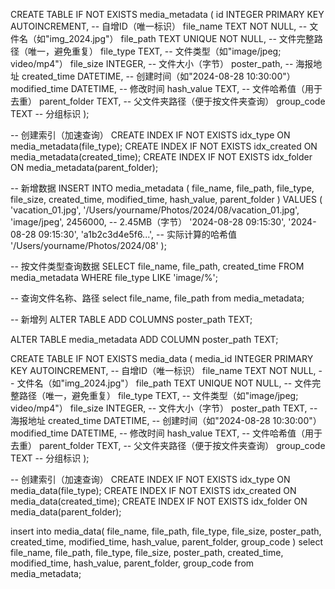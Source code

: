CREATE TABLE IF NOT EXISTS media_metadata (
    id INTEGER PRIMARY KEY AUTOINCREMENT,  -- 自增ID（唯一标识）
    file_name TEXT NOT NULL,               -- 文件名（如"img_2024.jpg"）
    file_path TEXT UNIQUE NOT NULL,        -- 文件完整路径（唯一，避免重复）
    file_type TEXT,                        -- 文件类型（如"image/jpeg; video/mp4"）
    file_size INTEGER,                     -- 文件大小（字节）
    poster_path,                           -- 海报地址
    created_time DATETIME,                 -- 创建时间（如"2024-08-28 10:30:00"）
    modified_time DATETIME,                -- 修改时间
    hash_value TEXT,                       -- 文件哈希值（用于去重）
    parent_folder TEXT,                    -- 父文件夹路径（便于按文件夹查询）
    group_code TEXT                        -- 分组标识
);

-- 创建索引（加速查询）
CREATE INDEX IF NOT EXISTS idx_type ON media_metadata(file_type);
CREATE INDEX IF NOT EXISTS idx_created ON media_metadata(created_time);
CREATE INDEX IF NOT EXISTS idx_folder ON media_metadata(parent_folder);

-- 新增数据
INSERT INTO media_metadata (
    file_name, file_path, file_type, file_size, 
    created_time, modified_time, hash_value, parent_folder
) VALUES (
    'vacation_01.jpg', 
    '/Users/yourname/Photos/2024/08/vacation_01.jpg', 
    'image/jpeg', 
    2456000,  -- 2.45MB（字节）
    '2024-08-28 09:15:30', 
    '2024-08-28 09:15:30', 
    'a1b2c3d4e5f6...',  -- 实际计算的哈希值
    '/Users/yourname/Photos/2024/08' 
);

-- 按文件类型查询数据
SELECT file_name, file_path, created_time 
FROM media_metadata 
WHERE file_type LIKE 'image/%';

-- 查询文件名称、路径
select file_name, file_path from media_metadata;

-- 新增列
ALTER TABLE ADD COLUMNS poster_path TEXT;

ALTER TABLE media_metadata ADD COLUMN poster_path TEXT;



CREATE TABLE IF NOT EXISTS media_data (
    media_id INTEGER PRIMARY KEY AUTOINCREMENT,  -- 自增ID（唯一标识）
    file_name TEXT NOT NULL,               -- 文件名（如"img_2024.jpg"）
    file_path TEXT UNIQUE NOT NULL,        -- 文件完整路径（唯一，避免重复）
    file_type TEXT,                        -- 文件类型（如"image/jpeg; video/mp4"）
    file_size INTEGER,                     -- 文件大小（字节）
    poster_path TEXT,                      -- 海报地址
    created_time DATETIME,                 -- 创建时间（如"2024-08-28 10:30:00"）
    modified_time DATETIME,                -- 修改时间
    hash_value TEXT,                       -- 文件哈希值（用于去重）
    parent_folder TEXT,                    -- 父文件夹路径（便于按文件夹查询）
    group_code TEXT                        -- 分组标识
);

-- 创建索引（加速查询）
CREATE INDEX IF NOT EXISTS idx_type ON media_data(file_type);
CREATE INDEX IF NOT EXISTS idx_created ON media_data(created_time);
CREATE INDEX IF NOT EXISTS idx_folder ON media_data(parent_folder);

insert into media_data(
    file_name,
    file_path,
    file_type,
    file_size,
    poster_path,
    created_time,
    modified_time,
    hash_value,
    parent_folder,
    group_code
)
select 
    file_name,
    file_path,
    file_type,
    file_size,
    poster_path,
    created_time,
    modified_time,
    hash_value,
    parent_folder,
    group_code
from media_metadata;